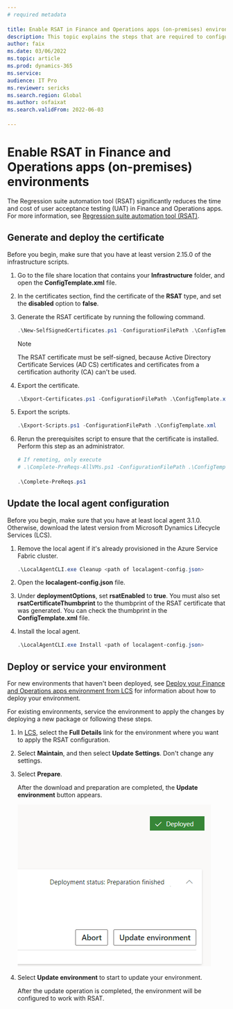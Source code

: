 ```yaml
---
# required metadata

title: Enable RSAT in Finance and Operations apps (on-premises) environments
description: This topic explains the steps that are required to configure and enable your environment so that it can be used with the Regression suite automation tool (RSAT).
author: faix
ms.date: 03/06/2022
ms.topic: article
ms.prod: dynamics-365 
ms.service:
audience: IT Pro
ms.reviewer: sericks
ms.search.region: Global
ms.author: osfaixat
ms.search.validFrom: 2022-06-03

---
```


# Enable RSAT in Finance and Operations apps (on-premises) environments

The Regression suite automation tool (RSAT) significantly reduces the time and cost of user acceptance testing (UAT) in Finance and Operations apps. For more information, see [Regression suite automation tool (RSAT)](../perf-test/rsat/rsat-overview.md).

## Generate and deploy the certificate

Before you begin, make sure that you have at least version 2.15.0 of the infrastructure scripts.

1. Go to the file share location that contains your **Infrastructure** folder, and open the **ConfigTemplate.xml** file.
2. In the certificates section, find the certificate of the **RSAT** type, and set the **disabled** option to **false**.
3. Generate the RSAT certificate by running the following command.

    ```powershell
    .\New-SelfSignedCertificates.ps1 -ConfigurationFilePath .\ConfigTemplate.xml
    ```

    > [!NOTE]
    > The RSAT certificate must be self-signed, because Active Directory Certificate Services (AD&nbsp;CS) certificates and certificates from a certification authority (CA) can't be used.

4. Export the certificate.

    ```powershell
    .\Export-Certificates.ps1 -ConfigurationFilePath .\ConfigTemplate.xml
    ```

5. Export the scripts.

    ```powershell
    .\Export-Scripts.ps1 -ConfigurationFilePath .\ConfigTemplate.xml
    ```

6. Rerun the prerequisites script to ensure that the certificate is installed. Perform this step as an administrator.

    ```powershell
    # If remoting, only execute
    # .\Complete-PreReqs-AllVMs.ps1 -ConfigurationFilePath .\ConfigTemplate.xml -ForcePushLBDScripts

    .\Complete-PreReqs.ps1
    ```

## Update the local agent configuration

Before you begin, make sure that you have at least local agent 3.1.0. Otherwise, download the latest version from Microsoft Dynamics Lifecycle Services (LCS).

1. Remove the local agent if it's already provisioned in the Azure Service Fabric cluster.

    ```powershell
    .\LocalAgentCLI.exe Cleanup <path of localagent-config.json>
    ```

2. Open the **localagent-config.json** file.
3. Under **deploymentOptions**, set **rsatEnabled** to **true**. You must also set **rsatCertificateThumbprint** to the thumbprint of the RSAT certificate that was generated. You can check the thumbprint in the **ConfigTemplate.xml** file.
4. Install the local agent.

    ```powershell
    .\LocalAgentCLI.exe Install <path of localagent-config.json>
    ```

## Deploy or service your environment

For new environments that haven't been deployed, see [Deploy your Finance and Operations apps environment from LCS](.\setup-deploy-on-premises-pu41.md#deploy) for information about how to deploy your environment.

For existing environments, service the environment to apply the changes by deploying a new package or following these steps.

1. In [LCS](https://lcs.dynamics.com), select the **Full Details** link for the environment where you want to apply the RSAT configuration.
2. Select **Maintain**, and then select **Update Settings**. Don't change any settings.
3. Select **Prepare**.

    After the download and preparation are completed, the **Update environment** button appears.

    ![Update environment button.](media/0a9d43044593450f1a828c0dd7698024.png)

4. Select **Update environment** to start to update your environment.

    After the update operation is completed, the environment will be configured to work with RSAT.
